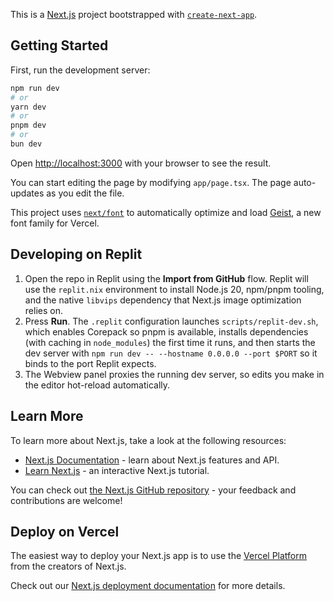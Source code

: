 This is a [Next.js](https://nextjs.org) project bootstrapped with [`create-next-app`](https://nextjs.org/docs/app/api-reference/cli/create-next-app).

## Getting Started

First, run the development server:

```bash
npm run dev
# or
yarn dev
# or
pnpm dev
# or
bun dev
```

Open [http://localhost:3000](http://localhost:3000) with your browser to see the result.

You can start editing the page by modifying `app/page.tsx`. The page auto-updates as you edit the file.

This project uses [`next/font`](https://nextjs.org/docs/app/building-your-application/optimizing/fonts) to automatically optimize and load [Geist](https://vercel.com/font), a new font family for Vercel.

## Developing on Replit

1. Open the repo in Replit using the **Import from GitHub** flow. Replit will use the `replit.nix` environment to install Node.js 20, npm/pnpm tooling, and the native `libvips` dependency that Next.js image optimization relies on.
2. Press **Run**. The `.replit` configuration launches `scripts/replit-dev.sh`, which enables Corepack so pnpm is available, installs dependencies (with caching in `node_modules`) the first time it runs, and then starts the dev server with `npm run dev -- --hostname 0.0.0.0 --port $PORT` so it binds to the port Replit expects.
3. The Webview panel proxies the running dev server, so edits you make in the editor hot-reload automatically.

## Learn More

To learn more about Next.js, take a look at the following resources:

- [Next.js Documentation](https://nextjs.org/docs) - learn about Next.js features and API.
- [Learn Next.js](https://nextjs.org/learn) - an interactive Next.js tutorial.

You can check out [the Next.js GitHub repository](https://github.com/vercel/next.js) - your feedback and contributions are welcome!

## Deploy on Vercel

The easiest way to deploy your Next.js app is to use the [Vercel Platform](https://vercel.com/new?utm_medium=default-template&filter=next.js&utm_source=create-next-app&utm_campaign=create-next-app-readme) from the creators of Next.js.

Check out our [Next.js deployment documentation](https://nextjs.org/docs/app/building-your-application/deploying) for more details.
